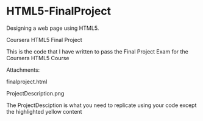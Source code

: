 # HTML5-FinalProject
Designing a web page using HTML5.

Coursera HTML5 Final Project

This is the code that I have written to pass the Final Project Exam for the Coursera HTML5 Course

Attachments:

finalproject.html

ProjectDescription.png

The ProjectDesciption is what you need to replicate using your code except the highlighted yellow content
